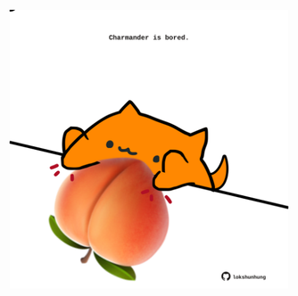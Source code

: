 <!-- built at 28/05/2024, 16:00:53 UTC -->
<p align="center">
  <img width="500" height="500" src="./ReadmeImage.svg">
</p>
